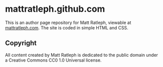 # mattratleph.github.com

This is an author page repository for Matt Ratleph, viewable at [mattratleph.com](http://mattratleph.com). The site is coded in simple HTML and CSS.

## Copyright

All content created by Matt Ratleph is dedicated to the public domain under a Creative Commons CC0 1.0 Universal license.
